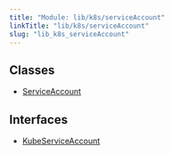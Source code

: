 ```yaml
---
title: "Module: lib/k8s/serviceAccount"
linkTitle: "lib/k8s/serviceAccount"
slug: "lib_k8s_serviceAccount"
---
```


## Classes

- [ServiceAccount](../classes/lib_k8s_serviceAccount.ServiceAccount.md)

## Interfaces

- [KubeServiceAccount](../interfaces/lib_k8s_serviceAccount.KubeServiceAccount.md)

